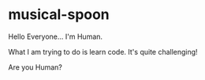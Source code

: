 # musical-spoon

Hello Everyone... I'm Human.

What I am trying to do is learn code. It's quite challenging!

Are you Human?
